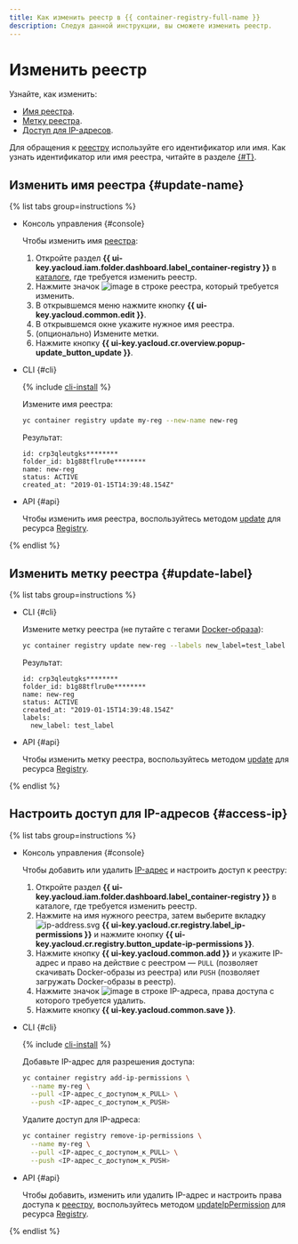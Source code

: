 ```yaml
---
title: Как изменить реестр в {{ container-registry-full-name }}
description: Следуя данной инструкции, вы сможете изменить реестр.
---
```


# Изменить реестр

Узнайте, как изменить:
* [Имя реестра](#update-name).
* [Метку реестра](#update-label).
* [Доступ для IP-адресов](#access-ip).

Для обращения к [реестру](../../concepts/registry.md) используйте его идентификатор или имя. Как узнать идентификатор или имя реестра, читайте в разделе [{#T}](registry-list.md).

## Изменить имя реестра {#update-name}

{% list tabs group=instructions %}

- Консоль управления {#console}

  Чтобы изменить имя [реестра](../../concepts/registry.md):
  1. Откройте раздел **{{ ui-key.yacloud.iam.folder.dashboard.label_container-registry }}** в [каталоге](../../../resource-manager/concepts/resources-hierarchy.md#folder), где требуется изменить реестр.
  1. Нажмите значок ![image](../../../_assets/console-icons/ellipsis-vertical.svg) в строке реестра, который требуется изменить.
  1. В открывшемся меню нажмите кнопку **{{ ui-key.yacloud.common.edit }}**.
  1. В открывшемся окне укажите нужное имя реестра.
  1. (опционально) Измените метки.
  1. Нажмите кнопку **{{ ui-key.yacloud.cr.overview.popup-update_button_update }}**.

- CLI {#cli}

  {% include [cli-install](../../../_includes/cli-install.md) %}

  Измените имя реестра:

  ```bash
  yc container registry update my-reg --new-name new-reg
  ```

  Результат:

  ```text
  id: crp3qleutgks********
  folder_id: b1g88tflru0e********
  name: new-reg
  status: ACTIVE
  created_at: "2019-01-15T14:39:48.154Z"
  ```

- API {#api}

  Чтобы изменить имя реестра, воспользуйтесь методом [update](../../api-ref/Registry/update.md) для ресурса [Registry](../../api-ref/Registry/).

{% endlist %}

## Изменить метку реестра {#update-label}

{% list tabs group=instructions %}

- CLI {#cli}

  Измените метку реестра (не путайте с тегами [Docker-образа](../../concepts/docker-image.md)):

  ```bash
  yc container registry update new-reg --labels new_label=test_label
  ```

  Результат:

  ```text
  id: crp3qleutgks********
  folder_id: b1g88tflru0e********
  name: new-reg
  status: ACTIVE
  created_at: "2019-01-15T14:39:48.154Z"
  labels:
    new_label: test_label
  ```

- API {#api}

  Чтобы изменить метку реестра, воспользуйтесь методом [update](../../api-ref/Registry/update.md) для ресурса [Registry](../../api-ref/Registry/).

{% endlist %}

## Настроить доступ для IP-адресов {#access-ip}

{% list tabs group=instructions %}

- Консоль управления {#console}

  Чтобы добавить или удалить [IP-адрес](../../../vpc/concepts/address.md) и настроить доступ к реестру:
  1. Откройте раздел **{{ ui-key.yacloud.iam.folder.dashboard.label_container-registry }}** в каталоге, где требуется изменить реестр.
  1. Нажмите на имя нужного реестра, затем выберите вкладку ![ip-address.svg](../../../_assets/console-icons/shield.svg) **{{ ui-key.yacloud.cr.registry.label_ip-permissions }}** и нажмите кнопку **{{ ui-key.yacloud.cr.registry.button_update-ip-permissions }}**.
  1. Нажмите кнопку **{{ ui-key.yacloud.common.add }}** и укажите IP-адрес и право на действие с реестром — `PULL` (позволяет скачивать Docker-образы из реестра) или `PUSH` (позволяет загружать Docker-образы в реестр).
  1. Нажмите значок ![image](../../../_assets/console-icons/xmark.svg) в строке IP-адреса, права доступа с которого требуется удалить.
  1. Нажмите кнопку **{{ ui-key.yacloud.common.save }}**.

- CLI {#cli}

  {% include [cli-install](../../../_includes/cli-install.md) %}

  Добавьте IP-адрес для разрешения доступа:

  ```bash
  yc container registry add-ip-permissions \
    --name my-reg \
    --pull <IP-адрес_с_доступом_к_PULL> \
    --push <IP-адрес_с_доступом_к_PUSH>
  ```

  Удалите доступ для IP-адреса:

  ```bash
  yc container registry remove-ip-permissions \
    --name my-reg \
    --pull <IP-адрес_с_доступом_к_PULL> \
    --push <IP-адрес_с_доступом_к_PUSH>
  ```

- API {#api}

  Чтобы добавить, изменить или удалить IP-адрес и настроить права доступа к [реестру](../../concepts/registry.md), воспользуйтесь методом [updateIpPermission](../../api-ref/Registry/updateIpPermission.md) для ресурса [Registry](../../api-ref/Registry/).

{% endlist %}